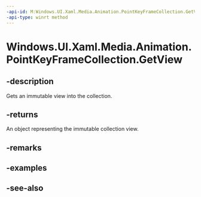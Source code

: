 ```yaml
---
-api-id: M:Windows.UI.Xaml.Media.Animation.PointKeyFrameCollection.GetView
-api-type: winrt method
---
```


<!-- Method syntax
public Windows.Foundation.Collections.IVectorView<Windows.UI.Xaml.Media.Animation.PointKeyFrame> GetView()
-->

# Windows.UI.Xaml.Media.Animation.PointKeyFrameCollection.GetView

## -description
Gets an immutable view into the collection.



## -returns
An object representing the immutable collection view.

## -remarks

## -examples

## -see-also
